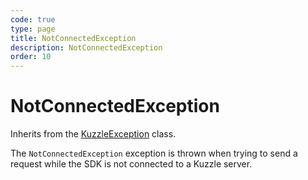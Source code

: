 ```yaml
---
code: true
type: page
title: NotConnectedException
description: NotConnectedException
order: 10
---
```


# NotConnectedException

Inherits from the [KuzzleException](/sdk/csharp/2/exceptions/kuzzle-exception) class.

The `NotConnectedException` exception is thrown when trying to send a request while the SDK is not connected to a Kuzzle server.
